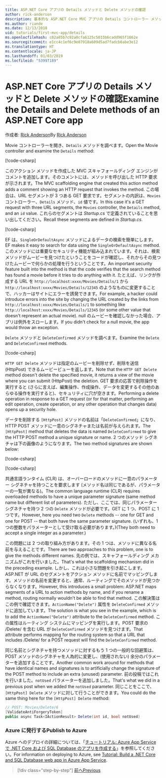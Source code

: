 ```yaml
---
title: ASP.NET Core アプリの Details メソッドと Delete メソッドの確認
author: rick-anderson
description: 基本的な ASP.NET Core MVC アプリの Details コントローラー メソッドとビューについて説明します。
ms.author: riande
ms.date: 12/13/2018
uid: tutorials/first-mvc-app/details
ms.openlocfilehash: c02a85b7c92a0cfa6125c5033b6cadd965f1662e
ms.sourcegitcommit: e1cc4c1ef6c9e07918a609d5ad7fadcb6abe3e12
ms.translationtype: HT
ms.contentlocale: ja-JP
ms.lasthandoff: 01/03/2019
ms.locfileid: "53997189"
---
```

# <a name="examine-the-details-and-delete-methods-of-an-aspnet-core-app"></a><span data-ttu-id="1a51e-103">ASP.NET Core アプリの Details メソッドと Delete メソッドの確認</span><span class="sxs-lookup"><span data-stu-id="1a51e-103">Examine the Details and Delete methods of an ASP.NET Core app</span></span>

<span data-ttu-id="1a51e-104">作成者: [Rick Anderson](https://twitter.com/RickAndMSFT)</span><span class="sxs-lookup"><span data-stu-id="1a51e-104">By [Rick Anderson](https://twitter.com/RickAndMSFT)</span></span>

<span data-ttu-id="1a51e-105">Movie コントローラーを開き、`Details` メソッドを調べます。</span><span class="sxs-lookup"><span data-stu-id="1a51e-105">Open the Movie controller and examine the `Details` method:</span></span>

[!code-csharp[](start-mvc/sample/MvcMovie22/Controllers/MoviesController.cs?name=snippet_details)]

<span data-ttu-id="1a51e-106">このアクション メソッドを作成した MVC スキャフォールディング エンジンがコメントを追加します。そのコメントには、メソッドを呼び出した HTTP 要求が示されます。</span><span class="sxs-lookup"><span data-stu-id="1a51e-106">The MVC scaffolding engine that created this action method adds a comment showing an HTTP request that invokes the method.</span></span> <span data-ttu-id="1a51e-107">この場合は、URL セグメントが 3 つある GET 要求です。セグメントの内訳は、`Movies` コントローラー、`Details` メソッド、`id` 値です。</span><span class="sxs-lookup"><span data-stu-id="1a51e-107">In this case it's a GET request with three URL segments, the `Movies` controller, the `Details` method, and an `id` value.</span></span> <span data-ttu-id="1a51e-108">これらのセグメントは *Startup.cs* で定義されていることを思い出してください。</span><span class="sxs-lookup"><span data-stu-id="1a51e-108">Recall these segments are defined in *Startup.cs*.</span></span>

[!code-csharp[](start-mvc/sample/MvcMovie/Startup.cs?highlight=5&name=snippet_1)]

<span data-ttu-id="1a51e-109">EF は、`SingleOrDefaultAsync` メソッドによるデータの検索を簡単にします。</span><span class="sxs-lookup"><span data-stu-id="1a51e-109">EF makes it easy to search for data using the `SingleOrDefaultAsync` method.</span></span> <span data-ttu-id="1a51e-110">このメソッドには重要なセキュリティ機能が組み込まれています。それは、検索メソッドがムービーを見つけたということをコードが確認し、それからその見つけたムービーで何らかの処理を行うということです。</span><span class="sxs-lookup"><span data-stu-id="1a51e-110">An important security feature built into the method is that the code verifies that the search method has found a movie before it tries to do anything with it.</span></span> <span data-ttu-id="1a51e-111">たとえば、リンクが作成する URL を `http://localhost:xxxx/Movies/Details/1` から `http://localhost:xxxx/Movies/Details/12345` のようなものに変更することで、ハッカーはサイトにエラーを誘発できます。</span><span class="sxs-lookup"><span data-stu-id="1a51e-111">For example, a hacker could introduce errors into the site by changing the URL created by the links from `http://localhost:xxxx/Movies/Details/1` to something like  `http://localhost:xxxx/Movies/Details/12345` (or some other value that doesn't represent an actual movie).</span></span> <span data-ttu-id="1a51e-112">null のムービーを確認しなかった場合、アプリは例外をスローします。</span><span class="sxs-lookup"><span data-stu-id="1a51e-112">If you didn't check for a null movie, the app would throw an exception.</span></span>

<span data-ttu-id="1a51e-113">`Delete` メソッドと `DeleteConfirmed` メソッドを調べます。</span><span class="sxs-lookup"><span data-stu-id="1a51e-113">Examine the `Delete` and `DeleteConfirmed` methods.</span></span>

[!code-csharp[](start-mvc/sample/MvcMovie22/Controllers/MoviesController.cs?name=snippet_delete)]

<span data-ttu-id="1a51e-114">`HTTP GET Delete` メソッドは指定のムービーを削除せず、削除を送信 (HttpPost) できるムービービューを返します。</span><span class="sxs-lookup"><span data-stu-id="1a51e-114">Note that the `HTTP GET Delete` method doesn't delete the specified movie, it returns a view of the movie where you can submit (HttpPost) the deletion.</span></span> <span data-ttu-id="1a51e-115">GET 要求の応答で削除操作を実行すると (さらに言えば、編集操作、作成操作、データを変更するその他のあらゆる操作を実行すると)、セキュリティに穴が空きます。</span><span class="sxs-lookup"><span data-stu-id="1a51e-115">Performing a delete operation in response to a GET request (or for that matter, performing an edit operation, create operation, or any other operation that changes data) opens up a security hole.</span></span>

<span data-ttu-id="1a51e-116">データを削除する `[HttpPost]` メソッドの名前は「`DeleteConfirmed`」になり、HTTP POST メソッドに一意のシグネチャまたは名前が与えられます。</span><span class="sxs-lookup"><span data-stu-id="1a51e-116">The `[HttpPost]` method that deletes the data is named `DeleteConfirmed` to give the HTTP POST method a unique signature or name.</span></span> <span data-ttu-id="1a51e-117">2 つのメソッド シグネチャは下の画像のようになります。</span><span class="sxs-lookup"><span data-stu-id="1a51e-117">The two method signatures are shown below:</span></span>

[!code-csharp[](start-mvc/sample/MvcMovie/Controllers/MoviesController.cs?name=snippet_delete2)]

[!code-csharp[](start-mvc/sample/MvcMovie/Controllers/MoviesController.cs?name=snippet_delete3)]

<span data-ttu-id="1a51e-118">共通言語ランタイム (CLR) は、オーバーロードのメソッドに一意のパラメーター シグネチャを持つことを要求します (メソッド名は同じであるが、パラメーターの一覧が異なる)。</span><span class="sxs-lookup"><span data-stu-id="1a51e-118">The common language runtime (CLR) requires overloaded methods to have a unique parameter signature (same method name but different list of parameters).</span></span> <span data-ttu-id="1a51e-119">ただし、ここでは、同じパラメーター シグネチャを持つ 2 つの `Delete` メソッドが必要です。GET に 1 つ、POST に 1 つです。</span><span class="sxs-lookup"><span data-stu-id="1a51e-119">However, here you need two `Delete` methods -- one for GET and one for POST -- that both have the same parameter signature.</span></span> <span data-ttu-id="1a51e-120">(いずれも、1 つの整数をパラメーターとして受け取る必要があります。)</span><span class="sxs-lookup"><span data-stu-id="1a51e-120">(They both need to accept a single integer as a parameter.)</span></span>

<span data-ttu-id="1a51e-121">この問題には 2 つの取り組み方があります。その 1 つは、メソッドに異なる名前を与えることです。</span><span class="sxs-lookup"><span data-stu-id="1a51e-121">There are two approaches to this problem, one is to give the methods different names.</span></span> <span data-ttu-id="1a51e-122">先の例では、スキャフォールディング メカニズムがこれを行いました。</span><span class="sxs-lookup"><span data-stu-id="1a51e-122">That's what the scaffolding mechanism did in the preceding example.</span></span> <span data-ttu-id="1a51e-123">しかし、これは小さな問題を引き起こします。ASP.NET が URL のセグメントをアクション メソッドに名前でマッピングします。メソッドの名前を変更すると、通常、ルーティングでそのメソッドが見つからなくなります。</span><span class="sxs-lookup"><span data-stu-id="1a51e-123">However, this introduces a small problem: ASP.NET maps segments of a URL to action methods by name, and if you rename a method, routing normally wouldn't be able to find that method.</span></span> <span data-ttu-id="1a51e-124">この解決策はこの例で確認できます。`ActionName("Delete")` 属性を `DeleteConfirmed` メソッドに追加しています。</span><span class="sxs-lookup"><span data-stu-id="1a51e-124">The solution is what you see in the example, which is to add the `ActionName("Delete")` attribute to the `DeleteConfirmed` method.</span></span> <span data-ttu-id="1a51e-125">この属性はルーティング システムにマッピングを実行します。POST 要求の /Delete/ を含む URL が `DeleteConfirmed` メソッドを見つけます。</span><span class="sxs-lookup"><span data-stu-id="1a51e-125">That attribute performs mapping for the routing system so that a URL that includes /Delete/ for a POST request will find the `DeleteConfirmed` method.</span></span>

<span data-ttu-id="1a51e-126">同じ名前とシグネチャを持つメソッドに対するもう 1 つの一般的な回避策は、POST メソッドのシグネチャを人為的に変更し、(使用されない) 余分のパラメーターを追加することです。</span><span class="sxs-lookup"><span data-stu-id="1a51e-126">Another common work around for methods that have identical names and signatures is to artificially change the signature of the POST method to include an extra (unused) parameter.</span></span> <span data-ttu-id="1a51e-127">前の投稿ではこれを行いました。`notUsed` パラメーターを追加しました。</span><span class="sxs-lookup"><span data-stu-id="1a51e-127">That's what we did in a previous post when we added the `notUsed` parameter.</span></span> <span data-ttu-id="1a51e-128">同じことをここで、`[HttpPost] Delete` メソッドに対して行うことができます。</span><span class="sxs-lookup"><span data-stu-id="1a51e-128">You could do the same thing here for the `[HttpPost] Delete` method:</span></span>

```csharp
// POST: Movies/Delete/6
[ValidateAntiForgeryToken]
public async Task<IActionResult> Delete(int id, bool notUsed)
```

### <a name="publish-to-azure"></a><span data-ttu-id="1a51e-129">Azure に発行する</span><span class="sxs-lookup"><span data-stu-id="1a51e-129">Publish to Azure</span></span>

<span data-ttu-id="1a51e-130">Azure へのデプロイの詳細については、「[チュートリアル: Azure App Service で .NET Core および SQL Database のアプリを作成する](/azure/app-service/app-service-web-tutorial-dotnetcore-sqldb)」を参照してください。</span><span class="sxs-lookup"><span data-stu-id="1a51e-130">For information on deploying to Azure, see [Tutorial: Build a .NET Core and SQL Database web app in Azure App Service](/azure/app-service/app-service-web-tutorial-dotnetcore-sqldb).</span></span>

> [!div class="step-by-step"]
> [<span data-ttu-id="1a51e-131">前へ</span><span class="sxs-lookup"><span data-stu-id="1a51e-131">Previous</span></span>](validation.md)

